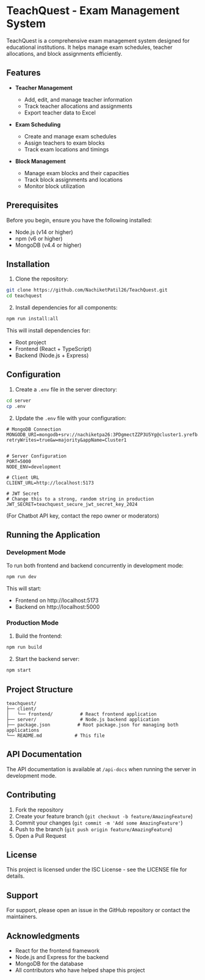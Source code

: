 # TeachQuest - Exam Management System

TeachQuest is a comprehensive exam management system designed for educational institutions. It helps manage exam schedules, teacher allocations, and block assignments efficiently.

## Features

- **Teacher Management**
  - Add, edit, and manage teacher information
  - Track teacher allocations and assignments
  - Export teacher data to Excel

- **Exam Scheduling**
  - Create and manage exam schedules
  - Assign teachers to exam blocks
  - Track exam locations and timings

- **Block Management**
  - Manage exam blocks and their capacities
  - Track block assignments and locations
  - Monitor block utilization

## Prerequisites

Before you begin, ensure you have the following installed:
- Node.js (v14 or higher)
- npm (v6 or higher)
- MongoDB (v4.4 or higher)

## Installation

1. Clone the repository:
```bash
git clone https://github.com/NachiketPatil26/TeachQuest.git
cd teachquest
```

2. Install dependencies for all components:
```bash
npm run install:all
```

This will install dependencies for:
- Root project
- Frontend (React + TypeScript)
- Backend (Node.js + Express)

## Configuration

1. Create a `.env` file in the server directory:
```bash
cd server
cp .env
```

2. Update the `.env` file with your configuration:
```env
# MongoDB Connection
MONGODB_URI=mongodb+srv://nachiketpa26:3PDgmectZZP3U5Yg@cluster1.yrefb.mongodb.net/?retryWrites=true&w=majority&appName=Cluster1


# Server Configuration
PORT=5000
NODE_ENV=development

# Client URL
CLIENT_URL=http://localhost:5173

# JWT Secret
# Change this to a strong, random string in production
JWT_SECRET=teachquest_secure_jwt_secret_key_2024

```

(For Chatbot API key, contact the repo owner or moderators)


## Running the Application

### Development Mode

To run both frontend and backend concurrently in development mode:
```bash
npm run dev
```

This will start:
- Frontend on http://localhost:5173
- Backend on http://localhost:5000

### Production Mode

1. Build the frontend:
```bash
npm run build
```

2. Start the backend server:
```bash
npm start
```

## Project Structure

```
teachquest/
├── client/
│   └── frontend/          # React frontend application
├── server/                # Node.js backend application
├── package.json          # Root package.json for managing both applications
└── README.md            # This file
```

## API Documentation

The API documentation is available at `/api-docs` when running the server in development mode.

## Contributing

1. Fork the repository
2. Create your feature branch (`git checkout -b feature/AmazingFeature`)
3. Commit your changes (`git commit -m 'Add some AmazingFeature'`)
4. Push to the branch (`git push origin feature/AmazingFeature`)
5. Open a Pull Request

## License

This project is licensed under the ISC License - see the LICENSE file for details.

## Support

For support, please open an issue in the GitHub repository or contact the maintainers.

## Acknowledgments

- React for the frontend framework
- Node.js and Express for the backend
- MongoDB for the database
- All contributors who have helped shape this project
